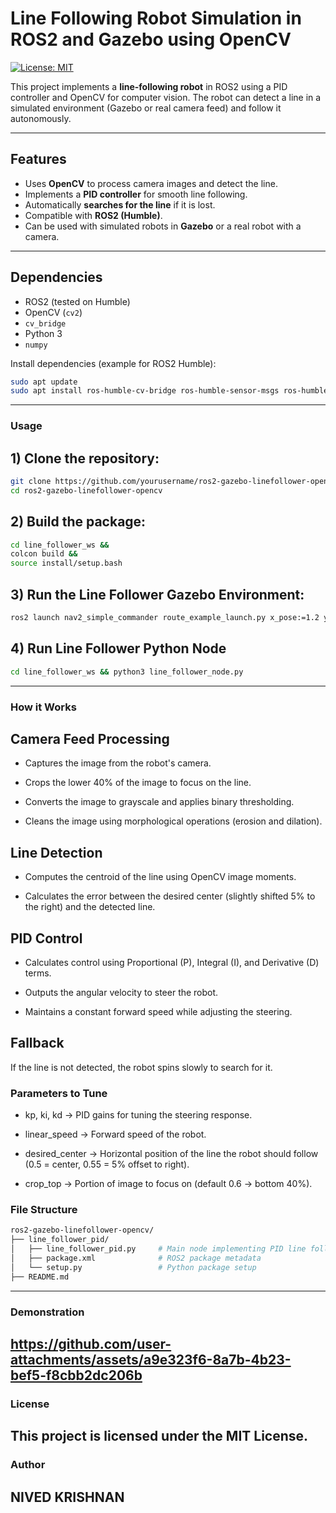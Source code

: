 # Line Following Robot Simulation in ROS2 and Gazebo using OpenCV
[![License: MIT](https://img.shields.io/badge/License-MIT-yellow.svg)](LICENSE)

This project implements a **line-following robot** in ROS2 using a PID controller and OpenCV for computer vision. The robot can detect a line in a simulated environment (Gazebo or real camera feed) and follow it autonomously.

---

## Features

- Uses **OpenCV** to process camera images and detect the line.
- Implements a **PID controller** for smooth line following.
- Automatically **searches for the line** if it is lost.
- Compatible with **ROS2 (Humble)**.
- Can be used with simulated robots in **Gazebo** or a real robot with a camera.

---

## Dependencies

- ROS2 (tested on Humble)
- OpenCV (`cv2`)
- `cv_bridge`
- Python 3
- `numpy`

Install dependencies (example for ROS2 Humble):

```bash
sudo apt update
sudo apt install ros-humble-cv-bridge ros-humble-sensor-msgs ros-humble-geometry-msgs python3-opencv python3-numpy
```
---

### Usage

## 1) Clone the repository:

```bash
git clone https://github.com/yourusername/ros2-gazebo-linefollower-opencv.git
cd ros2-gazebo-linefollower-opencv
```
## 2) Build the package:
```bash
cd line_follower_ws &&
colcon build &&
source install/setup.bash
```
## 3) Run the Line Follower Gazebo Environment:
```bash
ros2 launch nav2_simple_commander route_example_launch.py x_pose:=1.2 y_pose:=0.5 yaw:=1.57
```
## 4) Run Line Follower Python Node
```bash
cd line_follower_ws && python3 line_follower_node.py 

```

---

### How it Works
## Camera Feed Processing
- Captures the image from the robot's camera.

- Crops the lower 40% of the image to focus on the line.

- Converts the image to grayscale and applies binary thresholding.

- Cleans the image using morphological operations (erosion and dilation).

## Line Detection
- Computes the centroid of the line using OpenCV image moments.

- Calculates the error between the desired center (slightly shifted 5% to the right) and the detected line.

## PID Control
- Calculates control using Proportional (P), Integral (I), and Derivative (D) terms.

- Outputs the angular velocity to steer the robot.

- Maintains a constant forward speed while adjusting the steering.

## Fallback
If the line is not detected, the robot spins slowly to search for it.

### Parameters to Tune
- kp, ki, kd → PID gains for tuning the steering response.

- linear_speed → Forward speed of the robot.

- desired_center → Horizontal position of the line the robot should follow (0.5 = center, 0.55 = 5% offset to right).

- crop_top → Portion of image to focus on (default 0.6 → bottom 40%).

### File Structure
```bash
ros2-gazebo-linefollower-opencv/
├── line_follower_pid/
│   ├── line_follower_pid.py     # Main node implementing PID line following
│   ├── package.xml              # ROS2 package metadata
│   └── setup.py                 # Python package setup
├── README.md
```
---
### Demonstration
https://github.com/user-attachments/assets/a9e323f6-8a7b-4b23-bef5-f8cbb2dc206b
---

### License
This project is licensed under the MIT License.
---
### Author
## NIVED KRISHNAN

